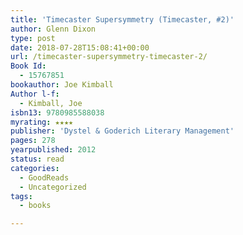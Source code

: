 ```yaml
---
title: 'Timecaster Supersymmetry (Timecaster, #2)'
author: Glenn Dixon
type: post
date: 2018-07-28T15:08:41+00:00
url: /timecaster-supersymmetry-timecaster-2/
Book Id:
  - 15767851
bookauthor: Joe Kimball
Author l-f:
  - Kimball, Joe
isbn13: 9780985588038
myrating: ★★★★
publisher: 'Dystel & Goderich Literary Management'
pages: 278
yearpublished: 2012
status: read
categories:
  - GoodReads
  - Uncategorized
tags:
  - books

---
```

